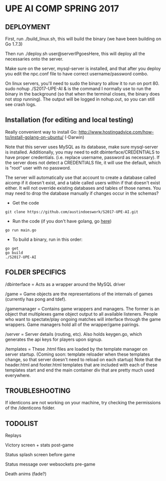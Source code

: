 # UPE AI COMP SPRING 2017

## DEPLOYMENT

First, run ./build_linux.sh, this will build the binary (we have been building on Go 1.7.3)

Then run ./deploy.sh user@serverIPgoesHere, this will deploy all the necessaries onto the server.

Make sure on the server, mysql-server is installed, and that after you deploy you edit the npc.conf file to have correct username/password combo.

On linux servers, you'll need to sudo the binary to allow it to run on port 80. sudo nohup ./S2017-UPE-AI & is the command I normally use to run the binary in the background (so that when the terminal closes, the binary does not stop running). The output will be logged in nohup.out, so you can still see crash logs.

## Installation (for editing and local testing)

Really convenient way to install Go: http://www.hostingadvice.com/how-to/install-golang-on-ubuntu/ (-Darwin)

Note that this server uses MySQL as its database, make sure mysql-server is installed.
Additionally, you may need to edit dbinterface/CREDENTIALS to have proper credentials. (i.e. replace username, password as necessary). If the server does not detect a CREDENTIALS file, it will use the default, which is "root" user with no password.

The server will automatically use that account to create a database called aicomp if it doesn't exist, and a table called users within if that doesn't exist either.
It will not override existing databases and tables of those names. You may need to drop the database manually if changes occur in the schemas?

- Get the code

```
git clone https://github.com/austindoeswork/S2017-UPE-AI.git
```

- Run the code (if you don't have golang, go <a href="https://golang.org/doc/install/source">here</a>)

```
go run main.go
```

- To build a binary, run in this order:

```
go get
go build
./S2017-UPE-AI
```

## FOLDER SPECIFICS

/dbinterface = Acts as a wrapper around the MySQL driver

/game = Game objects are the representations of the internals of games (currently has pong and tdef).

/gamemanager = Contains game wrappers and managers. The former is an object that multiplexes game object output to all available listeners.
People who want to spectate/play ongoing matches will interface through the game wrappers. Game managers hold all of the wrapper/game pairings.

/server = Server details (routing, etc). Also holds keygen.go, which generates the api keys for players upon signup.

/templates = These .html files are loaded by the template manager on server startup. (Coming soon: template reloader when these templates change, so that server doesn't need to reload on each startup)
Note that the header.html and footer.html templates that are included with each of these templates start and end the main container div that are pretty much used everywhere.

## TROUBLESHOOTING

If identicons are not working on your machine, try checking the permissions of the /identicons folder.

## TODOLIST

Replays

Victory screen + stats post-game

Status splash screen before game

Status message over websockets pre-game

Death anims (fade?)